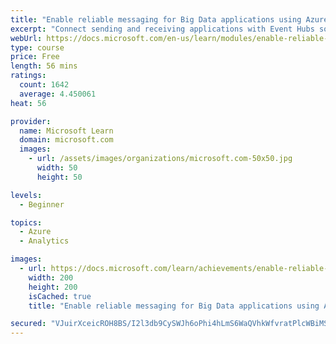 ```yaml
---
title: "Enable reliable messaging for Big Data applications using Azure Event Hubs"
excerpt: "Connect sending and receiving applications with Event Hubs so you can handle extremely high loads without losing data."
webUrl: https://docs.microsoft.com/en-us/learn/modules/enable-reliable-messaging-for-big-data-apps-using-event-hubs/
type: course
price: Free
length: 56 mins
ratings:
  count: 1642
  average: 4.450061
heat: 56

provider:
  name: Microsoft Learn
  domain: microsoft.com
  images:
    - url: /assets/images/organizations/microsoft.com-50x50.jpg
      width: 50
      height: 50

levels:
  - Beginner

topics:
  - Azure
  - Analytics

images:
  - url: https://docs.microsoft.com/learn/achievements/enable-reliable-messaging-for-big-data-apps-using-azure-event-hubs-social.png
    width: 200
    height: 200
    isCached: true
    title: "Enable reliable messaging for Big Data applications using Azure Event Hubs"

secured: "VJuirXceicROH8BS/I2l3db9CySWJh6oPhi4hLmS6WaQVhkWfvratPlcWBiMSSJGSCgC3FR0svO2aYuG5dWvtWVU4phmHNfB3ReuCgA6ZIgJttMZjPY9Qcc0iEqkq8Lj8nIlSSS91f4IJt5UTursK5J/Sz3Iu5imJ4D0TxLlozxo3sv+4ZF0Znl0yjN9gqBKkK6b3lVm24i5oUfJpss2mMvIf+N/PjreutR/99gx1oA457hTlJXjjFq3fCwQXZUxnM3qpd6P8S95UAgEP/YVN8+XAlSHQkqZGDuLgrJPKZeZOwjeOOH2SwTtueTqgWLwubE2VNKFKtetSqFKbD2LKzUe1dwYpk6K91hCYgan/q6V1ZtE1zrwA0QFeNERsmay8g5FO16Sws/q5Mhzt6T/QQ==;uj4a1yB2I2tET11qUOLlpw=="
---
```


